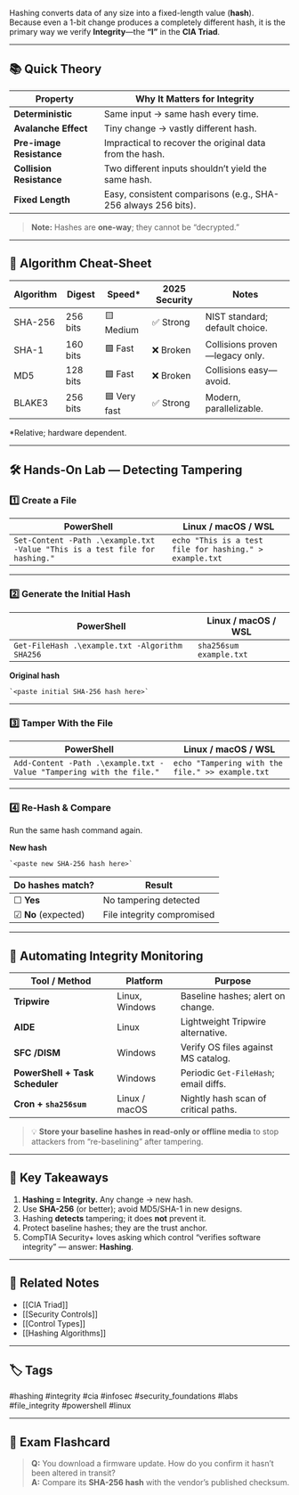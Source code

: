 Hashing converts data of any size into a fixed-length value (**hash**).  
Because even a 1-bit change produces a completely different hash, it is the primary way we verify **Integrity**—the **“I”** in the **CIA Triad**.

---

## 📚 Quick Theory

|Property|Why It Matters for Integrity|
|---|---|
|**Deterministic**|Same input → same hash every time.|
|**Avalanche Effect**|Tiny change → vastly different hash.|
|**Pre-image Resistance**|Impractical to recover the original data from the hash.|
|**Collision Resistance**|Two different inputs shouldn’t yield the same hash.|
|**Fixed Length**|Easy, consistent comparisons (e.g., SHA-256 always 256 bits).|

> **Note:** Hashes are **one-way**; they cannot be “decrypted.”

---

## 🔢 Algorithm Cheat-Sheet

|Algorithm|Digest|Speed*|2025 Security|Notes|
|---|---|---|---|---|
|SHA-256|256 bits|🟨 Medium|✅ Strong|NIST standard; default choice.|
|SHA-1|160 bits|🟩 Fast|❌ Broken|Collisions proven—legacy only.|
|MD5|128 bits|🟩 Fast|❌ Broken|Collisions easy—avoid.|
|BLAKE3|256 bits|🟦 Very fast|✅ Strong|Modern, parallelizable.|

*Relative; hardware dependent.

---

## 🛠️ Hands-On Lab — Detecting Tampering

### 1️⃣ Create a File

|PowerShell|Linux / macOS / WSL|
|---|---|
|`Set-Content -Path .\example.txt -Value "This is a test file for hashing."`|`echo "This is a test file for hashing." > example.txt`|

---

### 2️⃣ Generate the Initial Hash

|PowerShell|Linux / macOS / WSL|
|---|---|
|`Get-FileHash .\example.txt -Algorithm SHA256`|`sha256sum example.txt`|

**Original hash**
```
`<paste initial SHA-256 hash here>`
```

---

### 3️⃣ Tamper With the File

|PowerShell|Linux / macOS / WSL|
|---|---|
|`Add-Content -Path .\example.txt -Value "Tampering with the file."`|`echo "Tampering with the file." >> example.txt`|

---

### 4️⃣ Re-Hash & Compare
Run the same hash command again.

**New hash**
```
`<paste new SHA-256 hash here>`
```

| Do hashes match?    | Result                     |
| ------------------- | -------------------------- |
| ☐ **Yes**           | No tampering detected      |
| ☑ **No** (expected) | File integrity compromised |

---

## 🤖 Automating Integrity Monitoring

|Tool / Method|Platform|Purpose|
|---|---|---|
|**Tripwire**|Linux, Windows|Baseline hashes; alert on change.|
|**AIDE**|Linux|Lightweight Tripwire alternative.|
|**SFC /DISM**|Windows|Verify OS files against MS catalog.|
|**PowerShell + Task Scheduler**|Windows|Periodic `Get-FileHash`; email diffs.|
|**Cron + `sha256sum`**|Linux / macOS|Nightly hash scan of critical paths.|

> 💡 **Store your baseline hashes in read-only or offline media** to stop attackers from “re-baselining” after tampering.

---

## 🧠 Key Takeaways

1. **Hashing = Integrity.** Any change → new hash.
2. Use **SHA-256** (or better); avoid MD5/SHA-1 in new designs.
3. Hashing **detects** tampering; it does **not** prevent it.
4. Protect baseline hashes; they are the trust anchor.
5. CompTIA Security+ loves asking which control “verifies software integrity” — answer: **Hashing**.

---

## 🔗 Related Notes

- [[CIA Triad]]
- [[Security Controls]]
- [[Control Types]]
- [[Hashing Algorithms]]

---

## 🏷️ Tags

#hashing #integrity #cia #infosec #security_foundations #labs #file_integrity #powershell #linux

---

## 📌 Exam Flashcard

> **Q:** You download a firmware update. How do you confirm it hasn’t been altered in transit?  
> **A:** Compare its **SHA-256 hash** with the vendor’s published checksum.
